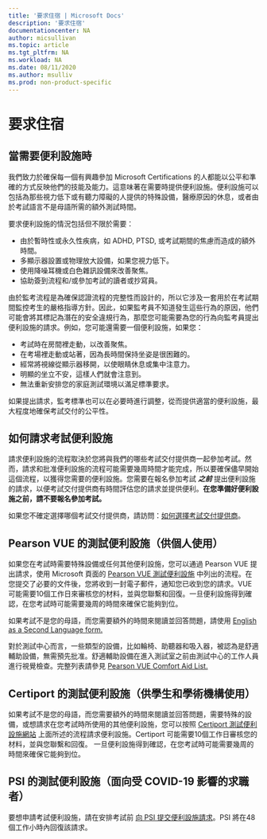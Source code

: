 ```yaml
---
title: '要求住宿 | Microsoft Docs'
description: '要求住宿' 
documentationcenter: NA 
author: micsullivan
ms.topic: article
ms.tgt_pltfrm: NA
ms.workload: NA
ms.date: 08/11/2020
ms.author: msulliv
ms.prod: non-product-specific
---
```

# 要求住宿

## 當需要便利設施時

我們致力於確保每一個有興趣參加 Microsoft Certifications 的人都能以公平和準確的方式反映他們的技能及能力。這意味著在需要時提供便利設施。便利設施可以包括為那些視力低下或有聽力障礙的人提供的特殊設備，醫療原因的休息，或者由於考試語言不是母語所需的額外測試時間。

要求便利設施的情況包括但不限於需要：

- 由於暫時性或永久性疾病，如 ADHD, PTSD, 或考試期間的焦慮而造成的額外時間。
- 多顯示器設置或物理放大設備，如果您視力低下。
- 使用降噪耳機或白色雜訊設備來改善聚焦。
- 協助簽到流程和/或參加考試的讀者或抄寫員。

由於監考流程是為確保認證流程的完整性而設計的，所以它涉及一套用於在考試期間監控考生的嚴格指導方針。因此，如果監考員不知道發生這些行為的原因，他們可能會將其標記為潛在的安全違規行為，那麼您可能需要為您的行為向監考員提出便利設施的請求。例如，您可能還需要一個便利設施，如果您：

- 考試時在房間裡走動，以改善聚焦。
- 在考場裡走動或站著，因為長時間保持坐姿是很困難的。
- 經常將視線從顯示器移開，以使眼睛休息或集中注意力。
- 明顯的坐立不安，這樣人們就會注意到。
- 無法重新安排您的家庭測試環境以滿足標準要求。

如果提出請求，監考標準也可以在必要時進行調整，從而提供適當的便利設施，最大程度地確保考試交付的公平性。

## 如何請求考試便利設施

請求便利設施的流程取決於您將與我們的哪些考試交付提供商一起參加考試。然而，請求和批准便利設施的流程可能需要幾周時間才能完成，所以要確保儘早開始這個流程，以獲得您需要的便利設施。您需要在報名參加考試 ***之前*** 提出便利設施的請求，以便考試交付提供商有時間評估您的請求並提供便利。**在您準備好便利設施之前，請不要報名參加考試。**

如果您不確定選擇哪個考試交付提供商，請訪問：[如何選擇考試交付提供商](/learn/certifications/register-schedule-exam#how-to-choose-an-exam-delivery-provider)。

## Pearson VUE 的測試便利設施（供個人使用）

如果您在考試時需要特殊設備或任何其他便利設施，您可以通過 Pearson VUE 提出請求，使用 Microsoft 頁面的 [Pearson VUE 測試便利設施](https://www.pearsonvue.com/accommodations/pv_review.asp?clientName=Microsoft) 中列出的流程。在您提交了必要的文件後，您將收到一封電子郵件，通知您已收到您的請求。VUE 可能需要10個工作日來審核您的材料，並與您聯繫和回復。一旦便利設施得到確認，在您考試時可能需要幾周的時間來確保它能夠到位。

如果考試不是您的母語，而您需要額外的時間來閱讀並回答問題，請使用 [English as a Second Language form.](https://home.pearsonvue.com/Clients/Microsoft/esl_form_pearson.aspx)

對於測試中心而言，一些類型的設備，比如輪椅、助聽器和吸入器，被認為是舒適輔助設備，無需預先批准。舒適輔助設備在進入測試室之前由測試中心的工作人員進行視覺檢查。完整列表請參見 [Pearson VUE Comfort Aid List.](https://home.pearsonvue.com/Test-takers/Accommodations/Pearson-VUE-Comfort-Aid-List-PDF.aspx)

## Certiport 的測試便利設施（供學生和學術機構使用）

如果考試不是您的母語，而您需要額外的時間來閱讀並回答問題，需要特殊的設備，或想請求在您考試時所使用的其他便利設施，您可以按照 [Certiport 測試便利設施網站](https://certiport.pearsonvue.com/Educator-resources/Exam-policies/Accommodations) 上面所述的流程請求便利設施。Certiport 可能需要10個工作日審核您的材料，並與您聯繫和回復。 一旦便利設施得到確認，在您考試時可能需要幾周的時間來確保它能夠到位。

## PSI 的測試便利設施（面向受 COVID-19 影響的求職者）

要想申請考試便利設施，請在安排考試前 [向 PSI 提交便利設施請求](https://psi-cdexp.zendesk.com/hc/en-us/requests/new?ticket_form_id=360000150872)。PSI 將在48個工作小時內回復該請求。

